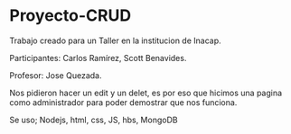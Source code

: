 # Proyecto-CRUD

Trabajo creado para un Taller en la institucion de Inacap.

Participantes: Carlos Ramírez, Scott Benavides.

Profesor: Jose Quezada.

Nos pidieron hacer un edit y un delet, es por eso que hicimos una pagina como administrador para poder demostrar que nos funciona.

Se uso; Nodejs, html, css, JS, hbs, MongoDB
